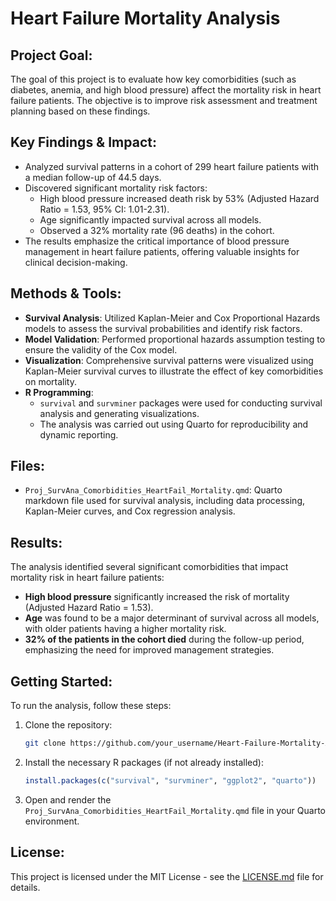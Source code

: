 # Heart Failure Mortality Analysis

## Project Goal:
The goal of this project is to evaluate how key comorbidities (such as diabetes, anemia, and high blood pressure) affect the mortality risk in heart failure patients. The objective is to improve risk assessment and treatment planning based on these findings.

## Key Findings & Impact:
- Analyzed survival patterns in a cohort of 299 heart failure patients with a median follow-up of 44.5 days.
- Discovered significant mortality risk factors:
  - High blood pressure increased death risk by 53% (Adjusted Hazard Ratio = 1.53, 95% CI: 1.01-2.31).
  - Age significantly impacted survival across all models.
  - Observed a 32% mortality rate (96 deaths) in the cohort.
- The results emphasize the critical importance of blood pressure management in heart failure patients, offering valuable insights for clinical decision-making.

## Methods & Tools:
- **Survival Analysis**: Utilized Kaplan-Meier and Cox Proportional Hazards models to assess the survival probabilities and identify risk factors.
- **Model Validation**: Performed proportional hazards assumption testing to ensure the validity of the Cox model.
- **Visualization**: Comprehensive survival patterns were visualized using Kaplan-Meier survival curves to illustrate the effect of key comorbidities on mortality.
- **R Programming**:
  - `survival` and `survminer` packages were used for conducting survival analysis and generating visualizations.
  - The analysis was carried out using Quarto for reproducibility and dynamic reporting.

## Files:
- `Proj_SurvAna_Comorbidities_HeartFail_Mortality.qmd`: Quarto markdown file used for survival analysis, including data processing, Kaplan-Meier curves, and Cox regression analysis.


## Results:
The analysis identified several significant comorbidities that impact mortality risk in heart failure patients:
- **High blood pressure** significantly increased the risk of mortality (Adjusted Hazard Ratio = 1.53).
- **Age** was found to be a major determinant of survival across all models, with older patients having a higher mortality risk.
- **32% of the patients in the cohort died** during the follow-up period, emphasizing the need for improved management strategies.

## Getting Started:
To run the analysis, follow these steps:
1. Clone the repository: 
   ```bash
   git clone https://github.com/your_username/Heart-Failure-Mortality-Analysis.git
   ```
2. Install the necessary R packages (if not already installed):
   ```r
   install.packages(c("survival", "survminer", "ggplot2", "quarto"))
   ```
3. Open and render the `Proj_SurvAna_Comorbidities_HeartFail_Mortality.qmd` file in your Quarto environment.

## License:
This project is licensed under the MIT License - see the [LICENSE.md](LICENSE.md) file for details.


